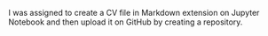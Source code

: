 I was assigned to create a CV file in Markdown extension on Jupyter Notebook and then upload it on GitHub by creating a repository.